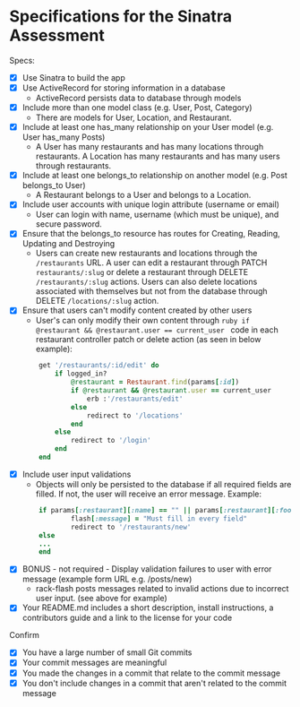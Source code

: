 # Specifications for the Sinatra Assessment

Specs:
- [x] Use Sinatra to build the app
- [x] Use ActiveRecord for storing information in a database
    - ActiveRecord persists data to database through models
- [x] Include more than one model class (e.g. User, Post, Category)
    - There are models for User, Location, and Restaurant.
- [x] Include at least one has_many relationship on your User model (e.g. User has_many Posts)
    - A User has many restaurants and has many locations through restaurants. A Location has many restaurants and has many users through restaurants.
- [x] Include at least one belongs_to relationship on another model (e.g. Post belongs_to User)
    - A Restaurant belongs to a User and belongs to a Location.
- [x] Include user accounts with unique login attribute (username or email)
    - User can login with name, username (which must be unique), and secure password.
- [x] Ensure that the belongs_to resource has routes for Creating, Reading, Updating and Destroying
    - Users can create new restaurants and locations through the `/restaurants` URL. A user can edit a restaurant through PATCH `restaurants/:slug` or delete a restaurant through DELETE `/restaurants/:slug` actions. Users can also delete locations associated with themselves but not from the database through DELETE `/locations/:slug` action.
- [x] Ensure that users can't modify content created by other users
    - User's can only modify their own content through ```ruby if @restaurant && @restaurant.user == current_user ``` code in each restaurant controller patch or delete action (as seen in below example):
    ```ruby
        get '/restaurants/:id/edit' do 
            if logged_in?
                @restaurant = Restaurant.find(params[:id])
                if @restaurant && @restaurant.user == current_user
                    erb :'/restaurants/edit'
                else
                    redirect to '/locations'
                end
            else
                redirect to '/login'
            end
        end
    ```
- [x] Include user input validations
    - Objects will only be persisted to the database if all required fields are filled. If not, the user will receive an error message. Example:
    ```ruby
        if params[:restaurant][:name] == "" || params[:restaurant][:food_type] == "" || params[:location][:name] == ""
                flash[:message] = "Must fill in every field"
                redirect to '/restaurants/new'
        else
        ...
        end
    ```
- [x] BONUS - not required - Display validation failures to user with error message (example form URL e.g. /posts/new)
    - rack-flash posts messages related to invalid actions due to incorrect user input. (see above for example)
- [x] Your README.md includes a short description, install instructions, a contributors guide and a link to the license for your code

Confirm
- [x] You have a large number of small Git commits
- [x] Your commit messages are meaningful
- [x] You made the changes in a commit that relate to the commit message
- [x] You don't include changes in a commit that aren't related to the commit message
